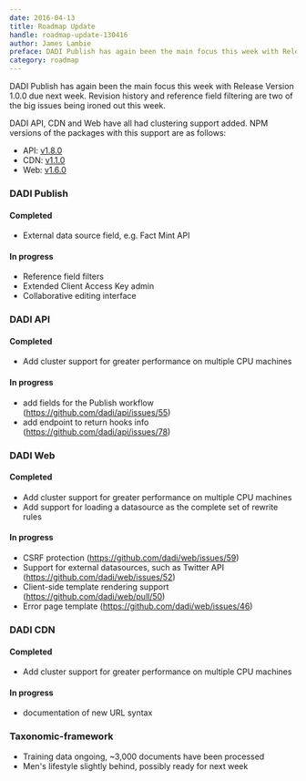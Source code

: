 ```yaml
---
date: 2016-04-13
title: Roadmap Update
handle: roadmap-update-130416
author: James Lambie
preface: DADI Publish has again been the main focus this week with Release Version 1.0.0 due next week.
category: roadmap
---
```


DADI Publish has again been the main focus this week with Release Version 1.0.0 due next week. Revision history and reference field filtering are two of the big issues being ironed out this week.

DADI API, CDN and Web have all had clustering support added. NPM versions of the packages with this support are as follows:

* API: [v1.8.0](https://www.npmjs.com/package/@dadi/api)
* CDN: [v1.1.0](https://www.npmjs.com/package/@dadi/cdn)
* Web: [v1.6.0](https://www.npmjs.com/package/@dadi/web)

### DADI Publish

#### Completed

* External data source field, e.g. Fact Mint API

#### In progress

* Reference field filters
* Extended Client Access Key admin
* Collaborative editing interface

### DADI API

#### Completed

* Add cluster support for greater performance on multiple CPU machines

#### In progress

* add fields for the Publish workflow (https://github.com/dadi/api/issues/55)
* add endpoint to return hooks info (https://github.com/dadi/api/issues/78)

### DADI Web

#### Completed

* Add cluster support for greater performance on multiple CPU machines
* Add support for loading a datasource as the complete set of 
rewrite rules

#### In progress

* CSRF protection (https://github.com/dadi/web/issues/59)
* Support for external datasources, such as Twitter API (https://github.com/dadi/web/issues/52)
* Client-side template rendering support (https://github.com/dadi/web/pull/50)
* Error page template (https://github.com/dadi/web/issues/46)

### DADI CDN

#### Completed

* Add cluster support for greater performance on multiple CPU machines

#### In progress

* documentation of new URL syntax

### Taxonomic-framework

* Training data ongoing, ~3,000 documents have been processed
* Men's lifestyle slightly behind, possibly ready for next week
